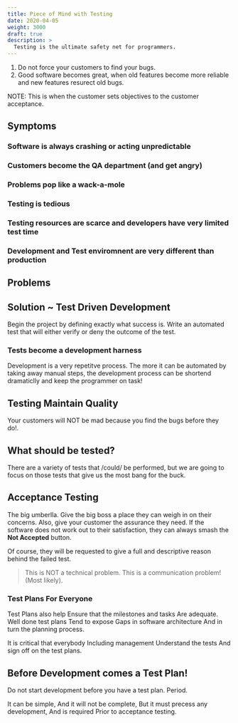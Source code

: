 ```yaml
---
title: Piece of Mind with Testing
date: 2020-04-05
weight: 3000
draft: true
description: > 
  Testing is the ultimate safety net for programmers.
---
```


1. Do not force your customers to find your bugs.
2. Good software becomes great, when old features become more reliable
   and new features resurect old bugs.

NOTE: This is when the customer sets objectives to the customer
acceptance. 

## Symptoms

### Software is always crashing or acting unpredictable
### Customers become the QA department (and get angry)
### Problems pop like a wack-a-mole
### Testing is tedious
### Testing resources are scarce and developers have very limited test time
### Development and Test enviromnent are very different than production

## Problems

## Solution ~ Test Driven Development

Begin the project by defining exactly what success is. Write an
automated test that will either verify or deny the outcome of the
test. 

### Tests become a development harness

Development is a very repetitve process. The more it can be automated
by taking away manual steps, the development process can be shortend
dramaticlly and keep the programmer on task!

## Testing Maintain Quality

Your customers will NOT be mad because you find the bugs before
they do!.

## What should be tested?

There are a variety of tests that /could/ be performed, but we are
going to focus on those tests that give us the most bang
for the buck.

## Acceptance Testing 

The big umberlla. Give the big boss a place they can weigh in on their
concerns.  Also, give your customer the assurance they need. If the
software does not work out to their satisfaction, they can always
smash the **Not Accepted** button.

Of course, they will be requested to give a full and descriptive
reason behind the failed test. 

> This is NOT a technical problem. This is a communication problem!
(Most likely).

### Test Plans For Everyone

Test Plans also help Ensure that the milestones and tasks Are
adequate. Well done test plans Tend to expose Gaps in software
architecture And in turn the planning process. 

It is critical that everybody Including management Understand the
tests And sign off on the test plans. 

## Before Development comes a Test Plan!

Do not start development before you have a test plan. Period. 

It can be simple, And it will not be complete, But it must precess
any development, And is required Prior to acceptance testing.

